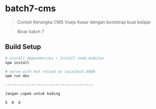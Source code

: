 # batch7-cms

> Contoh Kerangka CMS Vuejs Kasar dengan bootstrap buat belajar

> Binar batch 7

## Build Setup

``` bash
# install dependencies / Install node_modules
npm install

# serve with hot reload at localhost:8080
npm run dev

----------------------------------------

Jangan capek untuk koding

S  A  G
